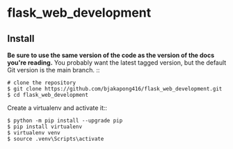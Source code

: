 # flask_web_development


Install
-------

**Be sure to use the same version of the code as the version of the docs
you're reading.** You probably want the latest tagged version, but the
default Git version is the main branch. ::

    # clone the repository
    $ git clone https://github.com/bjakapong416/flask_web_development.git
    $ cd flask_web_development
    
    
Create a virtualenv and activate it::

    $ python -m pip install --upgrade pip
    $ pip install virtualenv
    $ virtualenv venv
    $ source .venv\Scripts\activate
    
